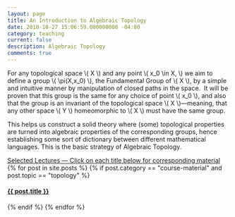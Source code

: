 ```yaml
---
layout: page
title: An Introduction to Algebraic Topology
date: 2010-10-27 15:06:59.000000000 -04:00
category: teaching
current: false
description: Algebraic Topology
comments: true
---
```


For any topological space <span>\\( X \\)</span> and any point <span>\\( x_0 \in X, \\)</span> we aim to define a group <span>\\( \pi(X,x_0) \\)</span>, the Fundamental Group of <span>\\( X \\)</span>, by a simple and intuitive manner by manipulation of closed paths in the space.  It will be proven that this group is the same for any choice of point <span>\\( x_0 \\)</span>, and also that the group is an invariant of the topological space <span>\\( X \\)</span>—meaning, that any other space <span>\\( Y \\)</span> homeomorphic to <span>\\( X \\)</span> must have the same group.

This helps us construct a solid theory where (some) topological properties are turned into algebraic properties of the corresponding groups, hence establishing some sort of dictionary between different mathematical languages. This is the basic strategy of Algebraic Topology.

<div class="row">
	<div class="col-sm-12">
		<div class="list-group">
			<a href="#" class="list-group-item active">Selected Lectures — Click on each title below for corresponding material</a>
			{% for post in site.posts %}
			{% if post.category == "course-material" and post.topic == "topology" %}
			<a href="{{ post.url | prepend: side.baseurl }}" class="list-group-item">
				<h4 class="list-group-item-heading">{{ post.title }}</h4>
			</a>
			{% endif %}
			{% endfor %}
		</div>
	</div>
</div>
